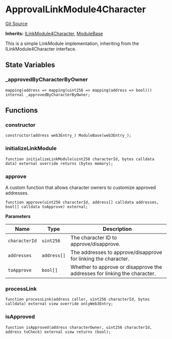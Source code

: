 # ApprovalLinkModule4Character
[Git Source](https://github.com/Crossbell-Box/Crossbell-Contracts/blob/d7461dc986f92c02778fae6c468f62f2db6d2f91/contracts/modules/link/ApprovalLinkModule4Character.sol)

**Inherits:**
[ILinkModule4Character](/contracts/interfaces/ILinkModule4Character.sol/contract.ILinkModule4Character.md), [ModuleBase](/contracts/modules/ModuleBase.sol/contract.ModuleBase.md)

This is a simple LinkModule implementation, inheriting from the ILinkModule4Character interface.


## State Variables
### _approvedByCharacterByOwner

```solidity
mapping(address => mapping(uint256 => mapping(address => bool))) internal _approvedByCharacterByOwner;
```


## Functions
### constructor


```solidity
constructor(address web3Entry_) ModuleBase(web3Entry_);
```

### initializeLinkModule


```solidity
function initializeLinkModule(uint256 characterId, bytes calldata data) external override returns (bytes memory);
```

### approve

A custom function that allows character owners to customize approved addresses.


```solidity
function approve(uint256 characterId, address[] calldata addresses, bool[] calldata toApprove) external;
```
**Parameters**

|Name|Type|Description|
|----|----|-----------|
|`characterId`|`uint256`|The character ID to approve/disapprove.|
|`addresses`|`address[]`|The addresses to approve/disapprove for linking the character.|
|`toApprove`|`bool[]`|Whether to approve or disapprove the addresses for linking the character.|


### processLink


```solidity
function processLink(address caller, uint256 characterId, bytes calldata) external view override onlyWeb3Entry;
```

### isApproved


```solidity
function isApproved(address characterOwner, uint256 characterId, address toCheck) external view returns (bool);
```

